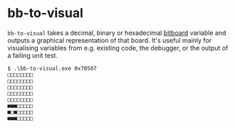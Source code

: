 # bb-to-visual

`bb-to-visual` takes a decimal, binary or hexadecimal
[bitboard](https://en.wikipedia.org/wiki/Bitboard) variable and outputs a
graphical representation of that board. It's useful mainly for visualising
variables from e.g. existing code, the debugger, or the output of a failing unit
test.

```
$ .\bb-to-visual.exe 0x70507
□□□□□□□□
□□□□□□□□
□□□□□□□□
□□□□□□□□
□□□□□□□□
■■■□□□□□
■□■□□□□□
■■■□□□□□
```
